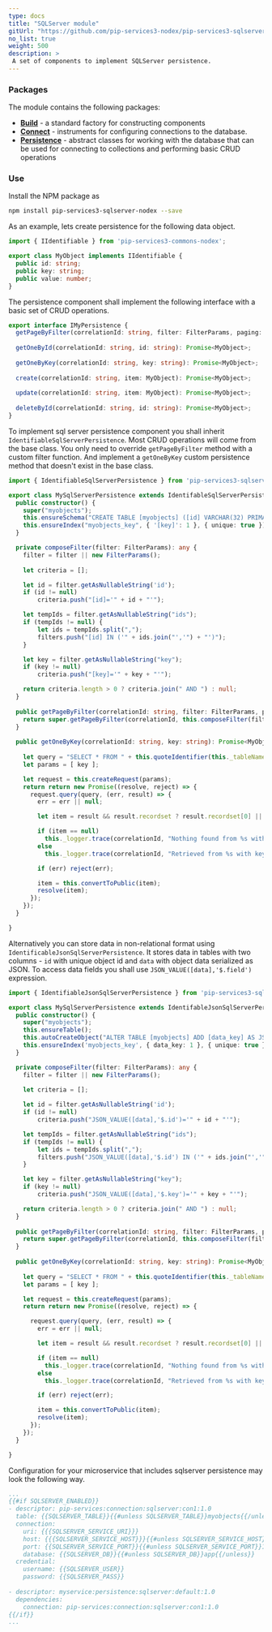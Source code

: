 ```yaml
---
type: docs
title: "SQLServer module"
gitUrl: "https://github.com/pip-services3-nodex/pip-services3-sqlserver-nodex"
no_list: true
weight: 500
description: > 
 A set of components to implement SQLServer persistence.  
---
```


### Packages

The module contains the following packages:
- [**Build**](build) - a standard factory for constructing components
- [**Connect**](connect) - instruments for configuring connections to the database.
- [**Persistence**](persistence) - abstract classes for working with the database that can be used for connecting to collections and performing basic CRUD operations


### Use

Install the NPM package as
```bash
npm install pip-services3-sqlserver-nodex --save
```

As an example, lets create persistence for the following data object.

```typescript
import { IIdentifiable } from 'pip-services3-commons-nodex';

export class MyObject implements IIdentifiable {
  public id: string;
  public key: string;
  public value: number;
}
```

The persistence component shall implement the following interface with a basic set of CRUD operations.

```typescript
export interface IMyPersistence {
  getPageByFilter(correlationId: string, filter: FilterParams, paging: PagingParams): Promise<DataPage<MyObject>>;
    
  getOneById(correlationId: string, id: string): Promise<MyObject>;
    
  getOneByKey(correlationId: string, key: string): Promise<MyObject>;
    
  create(correlationId: string, item: MyObject): Promise<MyObject>;
    
  update(correlationId: string, item: MyObject): Promise<MyObject>;
    
  deleteById(correlationId: string, id: string): Promise<MyObject>;
}
```

To implement sql server persistence component you shall inherit `IdentifiableSqlServerPersistence`. 
Most CRUD operations will come from the base class. You only need to override `getPageByFilter` method with a custom filter function.
And implement a `getOneByKey` custom persistence method that doesn't exist in the base class.

```typescript
import { IdentifiableSqlServerPersistence } from 'pip-services3-sqlserver-nodex';

export class MySqlServerPersistence extends IdentifableSqlServerPersistence<MyObject, string> {
  public constructor() {
    super("myobjects");
    this.ensureSchema("CREATE TABLE [myobjects] ([id] VARCHAR(32) PRIMARY KEY, [key] VARCHAR(50), [value] NVARCHAR(255)");
    this.ensureIndex("myobjects_key", { '[key]': 1 }, { unique: true });
  }

  private composeFilter(filter: FilterParams): any {
    filter = filter || new FilterParams();
    
    let criteria = [];

    let id = filter.getAsNullableString('id');
    if (id != null)
        criteria.push("[id]='" + id + "'");

    let tempIds = filter.getAsNullableString("ids");
    if (tempIds != null) {
        let ids = tempIds.split(",");
        filters.push("[id] IN ('" + ids.join("','") + "')");
    }

    let key = filter.getAsNullableString("key");
    if (key != null)
        criteria.push("[key]='" + key + "'");

    return criteria.length > 0 ? criteria.join(" AND ") : null;
  }
  
  public getPageByFilter(correlationId: string, filter: FilterParams, paging: PagingParams): Promise<DataPage<MyObject>> {
    return super.getPageByFilter(correlationId, this.composeFilter(filter), paging, "id", null);
  }  
  
  public getOneByKey(correlationId: string, key: string): Promise<MyObject> {
    
    let query = "SELECT * FROM " + this.quoteIdentifier(this._tableName) + " WHERE [key]=@1";
    let params = [ key ];

    let request = this.createRequest(params);
    return return new Promise((resolve, reject) => {
      request.query(query, (err, result) => {
        err = err || null;

        let item = result && result.recordset ? result.recordset[0] || null : null; 

        if (item == null)
          this._logger.trace(correlationId, "Nothing found from %s with key = %s", this._tableName, key);
        else
          this._logger.trace(correlationId, "Retrieved from %s with key = %s", this._tableName, key);

        if (err) reject(err);

        item = this.convertToPublic(item);
        resolve(item);
      });
    });
  }

}
```

Alternatively you can store data in non-relational format using `IdentificableJsonSqlServerPersistence`.
It stores data in tables with two columns - `id` with unique object id and `data` with object data serialized as JSON.
To access data fields you shall use `JSON_VALUE([data],'$.field')` expression.

```typescript
import { IdentifiableJsonSqlServerPersistence } from 'pip-services3-sqlserver-nodex';

export class MySqlServerPersistence extends IdentifableJsonSqlServerPersistence<MyObject, string> {
  public constructor() {
    super("myobjects");
    this.ensureTable();
    this.autoCreateObject("ALTER TABLE [myobjects] ADD [data_key] AS JSON_VALUE([data],'$.key')")
    this.ensureIndex('myobjects_key', { data_key: 1 }, { unique: true });
  }

  private composeFilter(filter: FilterParams): any {
    filter = filter || new FilterParams();
    
    let criteria = [];

    let id = filter.getAsNullableString('id');
    if (id != null)
        criteria.push("JSON_VALUE([data],'$.id')='" + id + "'");

    let tempIds = filter.getAsNullableString("ids");
    if (tempIds != null) {
        let ids = tempIds.split(",");
        filters.push("JSON_VALUE([data],'$.id') IN ('" + ids.join("','") + "')");
    }

    let key = filter.getAsNullableString("key");
    if (key != null)
        criteria.push("JSON_VALUE([data],'$.key')='" + key + "'");

    return criteria.length > 0 ? criteria.join(" AND ") : null;
  }
  
  public getPageByFilter(correlationId: string, filter: FilterParams, paging: PagingParams): Promise<DataPage<MyObject>> {
    return super.getPageByFilter(correlationId, this.composeFilter(filter), paging, "id", null);
  }  
  
  public getOneByKey(correlationId: string, key: string): Promise<MyObject> {
    
    let query = "SELECT * FROM " + this.quoteIdentifier(this._tableName) + " WHERE JSON_VALUE([data],'$.key')=@1";
    let params = [ key ];

    let request = this.createRequest(params);
    return return new Promise((resolve, reject) => {

      request.query(query, (err, result) => {
        err = err || null;

        let item = result && result.recordset ? result.recordset[0] || null : null; 

        if (item == null)
          this._logger.trace(correlationId, "Nothing found from %s with key = %s", this._tableName, key);
        else
          this._logger.trace(correlationId, "Retrieved from %s with key = %s", this._tableName, key);

        if (err) reject(err);

        item = this.convertToPublic(item);
        resolve(item);
      });
    });
  }

}
```

Configuration for your microservice that includes sqlserver persistence may look the following way.

```yaml
...
{{#if SQLSERVER_ENABLED}}
- descriptor: pip-services:connection:sqlserver:con1:1.0
  table: {{SQLSERVER_TABLE}}{{#unless SQLSERVER_TABLE}}myobjects{{/unless}}
  connection:
    uri: {{{SQLSERVER_SERVICE_URI}}}
    host: {{{SQLSERVER_SERVICE_HOST}}}{{#unless SQLSERVER_SERVICE_HOST}}localhost{{/unless}}
    port: {{SQLSERVER_SERVICE_PORT}}{{#unless SQLSERVER_SERVICE_PORT}}1433{{/unless}}
    database: {{SQLSERVER_DB}}{{#unless SQLSERVER_DB}}app{{/unless}}
  credential:
    username: {{SQLSERVER_USER}}
    password: {{SQLSERVER_PASS}}
    
- descriptor: myservice:persistence:sqlserver:default:1.0
  dependencies:
    connection: pip-services:connection:sqlserver:con1:1.0
{{/if}}
...
```
